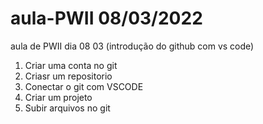# aula-PWII 08/03/2022

aula de PWII dia 08 03 (introdução do github com vs code)

1. Criar uma conta no git
2. Criasr um repositorio
3. Conectar o git com VSCODE
4. Criar um projeto
5. Subir arquivos no git
